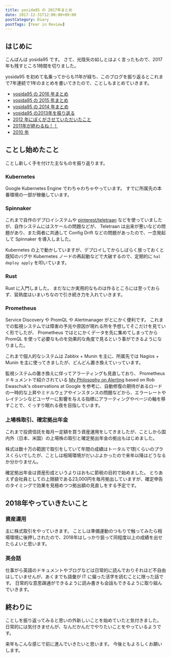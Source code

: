 ```yaml
---
title: yosida95 の 2017年まとめ
date: 2017-12-31T12:00:00+09:00
postCategory: Diary
postTags: [Year in Review]
---
```


## はじめに

こんばんは yosida95 です。
さて、光陰矢の如しとはよく言ったもので、2017年も残すところ1時間を切りました。

yosida95 を初めて名乗ってからも11年が経ち、このブログを振り返るとこれまで7年連続で1年のまとめを書いてきたので、ことしもまとめていきます。

- [yosida95 の 2016 年まとめ](/2016/12/31/yearly_report.html)
- [yosida95 の 2015 年まとめ](/2015/12/31/yearly_report.html)
- [yosida95 の 2014 年まとめ](/2014/12/29/130000.html)
- [yosida95 の2013年を振り返る](/2013/12/31/111207.html)
- [2012 年にぼくがさせていただいたこと](/2013/01/01/005050.html)
- [2011年が終わるね！！](/2011/12/31/235927.html)
- [2010 年](/2010/12/31/115758.html)

## ことし始めたこと

ことし新しく手を付けた主なものを振り返ります。

### Kubernetes

Google Kubernetes Engine でわちゃわちゃやっています。
すでに所属先の本番環境の一部が稼働しています。

### Spinnaker

これまで自作のデプロイシステムや [pinterest/teletraan](https://github.com/pinterest/teletraan) などを使っていましたが、自作システムにはスケールの問題などが、 Teletraan は出来が悪いなどの問題があり、また両者に共通して Config Drift などの問題があったので、一念発起して Spinnaker を導入しました。

Kubernetes の上で動かしていますが、デプロイしてからしばらく放っておくと既知のバグや Kubernetes ノードの再起動などで大破するので、定期的に `hal deploy apply` を叩いています。

### Rust

Rust に入門しました。
まだなにか実用的なものは作るところには至っておらず、習熟度はいまいちなので引き続き力を入れていきます。

### Prometheus

Service Discovery や PromQL や Alertmanager がとにかく便利です。
これまでの監視システムでは障害の予兆や原因が現れる所を予想してそこだけを見ていく形でしたが、 Prometheus ではとにかくデータを先に集めてしまってから PromQL を使って必要なものを効果的な角度で見るという事ができるようになりました。

これまで個人的なシステムは Zabbix + Munin を主に、所属先では Nagios + Munin を主に使ってきましたが、どんどん置き換えていっています。

監視システムの置き換えに伴ってアラーティングも見直しており、 Prometheus ドキュメントで紹介されている [My Philosophy on Alerting](https://docs.google.com/a/boxever.com/document/d/199PqyG3UsyXlwieHaqbGiWVa8eMWi8zzAn0YfcApr8Q/edit) based on Rob Ewaschuk's observations at Google を参考に、自動修復の期待があるロードの一時的な上昇やミドルウェアやインスタンスの問題などから、エラーレートやレイテンシなどユーザーに影響を与える指標にアラーティングやページの軸を移すことで、ぐっすり眠れる夜を目指しています。

### 上場株取引、確定拠出年金

これまで投資信託を毎月一定額を買う資産運用をしてきましたが、ことしから国内外（日本、米国）の上場株の取引と確定拠出年金の拠出もはじめました。

株式は数十万の範囲で取引をしていて年間の成績はトータルで1割くらいのプラスくらいでしたが、ことしは相場環境がだいぶよかったので来年以降はどうなるか分かりません。

確定拠出年金は資産形成というよりはおもに節税の目的で始めました。
とりあえず会社員としての上限額である23,000円を毎月拠出していますが、確定申告のタイミングで効果を見極めつつ拠出額の見直しをする予定です。

## 2018年やっていきたいこと

### 資産運用

主に株式取引をやっていきます。
ことしは準備運動のつもりで触ってみたら相場環境に後押しされたので、2018年はしっかり狙って同程度以上の成績を出せたらよいと思います。

### 英会話

仕事がら英語のドキュメントやブログなどは日常的に読んでおりそれほど不自由はしていませんが、あくまでも語彙が IT に偏った活字を読むことに限った話です。
日常的な意思疎通ができるように読み書きも会話もできるように取り組んでいきます。

## 終わりに

ことしを振り返ってみると思いの外新しいことを始めていたと気付きました。
日常的には気付きませんが、なんだかんだでやりたいことをやっているようです。

来年もこんな感じで前に進んでいきたいと思います。
今後ともよろしくお願いします。
